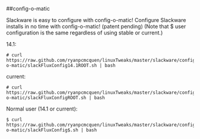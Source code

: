 ##config-o-matic

Slackware is easy to configure with config-o-matic!
Configure Slackware installs in no time with config-o-matic! (patent pending)
(Note that $ user configuration is the same regardless of using stable or current.)


14.1:

    # curl https://raw.github.com/ryanpcmcquen/linuxTweaks/master/slackware/config-o-matic/slackFluxConfig14.1ROOT.sh | bash

current:

    # curl https://raw.github.com/ryanpcmcquen/linuxTweaks/master/slackware/config-o-matic/slackFluxConfigROOT.sh | bash

Normal user (14.1 or current):

    $ curl https://raw.github.com/ryanpcmcquen/linuxTweaks/master/slackware/config-o-matic/slackFluxConfig$.sh | bash
